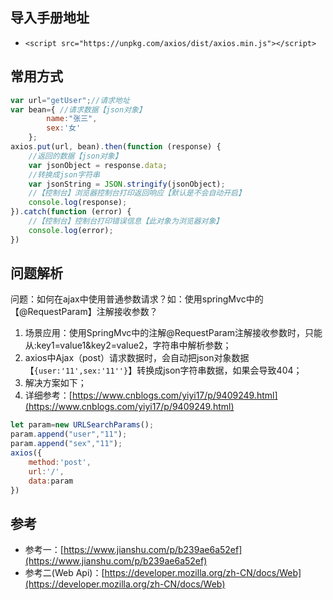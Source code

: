 ## 导入手册地址
- `<script src="https://unpkg.com/axios/dist/axios.min.js"></script>`
## 常用方式
```javascript
var url="getUser";//请求地址
var bean={ //请求数据【json对象】
        name:"张三",
        sex:'女'
    };
axios.put(url, bean).then(function (response) {
    //返回的数据【json对象】
    var jsonObject = response.data;
    //转换成json字符串
    var jsonString = JSON.stringify(jsonObject);
    //【控制台】浏览器控制台打印返回响应【默认是不会自动开启】
    console.log(response);
}).catch(function (error) {
    //【控制台】控制台打印错误信息【此对象为浏览器对象】
    console.log(error);
})
```
## 问题解析
问题：如何在ajax中使用普通参数请求？如：使用springMvc中的【@RequestParam】注解接收参数？<br />
1. 场景应用：使用SpringMvc中的注解@RequestParam注解接收参数时，只能从:key1=value1&key2=value2，字符串中解析参数；
2. axios中Ajax（post）请求数据时，会自动把json对象数据【`{user:'11',sex:'11''}`】转换成json字符串数据，如果会导致404；
3. 解决方案如下；
4. 详细参考：[https://www.cnblogs.com/yiyi17/p/9409249.html](https://www.cnblogs.com/yiyi17/p/9409249.html)
```javascript
let param=new URLSearchParams();
param.append("user","11");
param.append("sex","11");
axios({
    method:'post',
    url:'/',
    data:param
})
```
## 参考
- 参考一：[https://www.jianshu.com/p/b239ae6a52ef](https://www.jianshu.com/p/b239ae6a52ef)
- 参考二(Web Api)：[https://developer.mozilla.org/zh-CN/docs/Web](https://developer.mozilla.org/zh-CN/docs/Web)